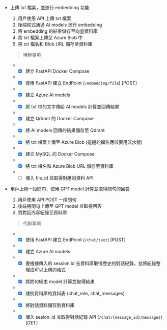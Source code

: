 * 上傳 txt 檔案，並進行 embedding 功能
  1. 用戶使用 API 上傳 txt 檔案
  2. 後端程式通過 AI models 進行 embedding
  3. 將 embedding 的結果儲存至向量資料庫
  4. 將 txt 檔案上傳至 Azure Blob 中
  5. 將 txt 檔名和 Blob URL 儲存至資料庫
   
  >待辦事項
  * - [X] 建立 FastAPI Docker Compose
  * - [X] 使用 FastAPI 建立 EndPoint (`/embedding/file`) [POST]
  * - [X] 建立 Azure AI models
  * - [X] 將 txt 中的文字傳給 AI models 計算並回傳結果
  * - [X] 建立 Qdrant 的 Docker Compose
  * - [X] 將 AI models 回傳的結果儲存至 Qdrant
  * - [X] 將 txt 檔案上傳至 Azure Blob (這邊的檔名應該要用流水號)
  * - [X] 建立 MySQL 的 Docker Compose
  * - [X] 將 txt 檔名和 Azure Blob URL 儲存至資料庫
  * - [ ] 傳入 file_id 並取得對應的資料 API

* 用戶上傳一段問句，使用 GPT model 計算並取得問句的回答
  1. 用戶使用 API POST 一段問句
  2. 後端將問句上傳至 GPT model 並取得回答
  3. 將對話內容紀錄至資料庫

  > 代辦事項
  * - [X] 使用 FastAPI 建立 EndPoint (`/chat/text`) [POST]
  * - [X] 建立 Azure AI models
  * - [X] 要根據傳入的 session id 去資料庫取得歷史的對話紀錄，並將紀錄整理成可以上傳的格式
  * - [X] 將問句經由 model 計算並取得結果
  * - [X] 建例資料庫的資料表 (chat_role, chat_messages)
  * - [X] 將對話資料儲存到資料庫
  * - [X] 傳入 sesion_id 並取得對話紀錄 API (`/chat/{message_id}/messages`) [GET]
